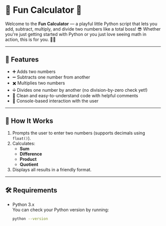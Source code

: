 # 🎉 Fun Calculator 🎉

Welcome to the **Fun Calculator** — a playful little Python script that lets you add, subtract, multiply, and divide two numbers like a total boss! 😎 Whether you're just getting started with Python or you just love seeing math in action, this is for you. 🔢✨

---

## 🚀 Features

- ➕ Adds two numbers  
- ➖ Subtracts one number from another  
- ✖️ Multiplies two numbers  
- ➗ Divides one number by another (no division-by-zero check yet!)  
- 🧠 Clean and easy-to-understand code with helpful comments  
- 🎉 Console-based interaction with the user

---

## 🧪 How It Works

1. Prompts the user to enter two numbers (supports decimals using `float()`).
2. Calculates:
   - **Sum**
   - **Difference**
   - **Product**
   - **Quotient**
3. Displays all results in a friendly format.

---

## 🛠️ Requirements

- Python 3.x  
  You can check your Python version by running:
  ```bash
  python --version

